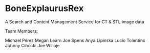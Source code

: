 # BoneExplaurusRex

A Search and Content Management Service for CT & STL image data

Team Members:

Michael Pérez
Megan Learn
Joe Spens
Anya Lipinska
Lucio Tolentino
Johnny Cihocki
Joe Willaje
